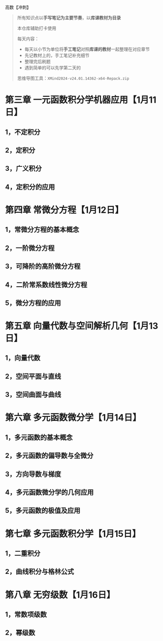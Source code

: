 高数【冲刺】
> 所有知识点以**手写笔记为主要节奏**，以**库课教材为目录**
>
> 本仓库辅助打卡使用
>
> 每天内容：
> + 每天以小节为单位将**手工笔记**对照**库课的教材**一起整理在对应章节
> + 先记教材上的，手工笔记补充细节
> + 整理完后刷题
> + 遇到简单的可以先学第二天的
>
> 思维导图工具：`XMind2024-v24.01.14362-x64-Repack.zip`
> 

## 
# 第三章 一元函数积分学机器应用【1月11日】
## 1，不定积分
## 2，定积分
## 3，广义积分
## 4，定积分的应用
# 第四章 常微分方程【1月12日】
## 1，常微分方程的基本概念
## 2，一阶微分方程
## 3，可降阶的高阶微分方程
## 4，二阶常系数线性微分方程
## 5，微分方程的应用
# 第五章 向量代数与空间解析几何【1月13日】
## 1，向量代数
## 2，空间平面与直线
## 3，空间曲面与曲线
# 第六章 多元函数微分学【1月14日】
## 1，多元函数的基本概念
## 2，多元函数的偏导数与全微分
## 3，方向导数与梯度
## 4，多元函数微分学的几何应用
## 5，多元函数的极值及应用
# 第七章 多元函数积分学【1月15日】
## 1，二重积分
## 2，曲线积分与格林公式
# 第八章 无穷级数【1月16日】
## 1，常数项级数
## 2，幂级数

